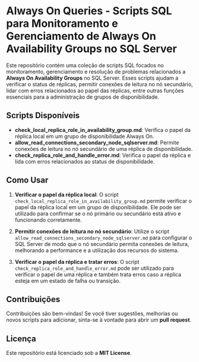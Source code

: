# Always On Queries - Scripts SQL para Monitoramento e Gerenciamento de Always On Availability Groups no SQL Server

Este repositório contém uma coleção de scripts SQL focados no monitoramento, gerenciamento e resolução de problemas relacionados a **Always On Availability Groups** no SQL Server. Esses scripts ajudam a verificar o status de réplicas, permitir conexões de leitura no nó secundário, lidar com erros relacionados ao papel das réplicas, entre outras funções essenciais para a administração de grupos de disponibilidade.

## Scripts Disponíveis

- **check_local_replica_role_in_availability_group.md**: Verifica o papel da réplica local em um grupo de disponibilidade Always On.
- **allow_read_connections_secondary_node_sqlserver.md**: Permite conexões de leitura no nó secundário de uma réplica de disponibilidade.
- **check_replica_role_and_handle_error.md**: Verifica o papel da réplica e lida com erros relacionados ao status de disponibilidade.

## Como Usar

1. **Verificar o papel da réplica local**: O script `check_local_replica_role_in_availability_group.md` permite verificar o papel da réplica local em um grupo de disponibilidade. Ele pode ser utilizado para confirmar se o nó primário ou secundário está ativo e funcionando corretamente.
   
2. **Permitir conexões de leitura no nó secundário**: Utilize o script `allow_read_connections_secondary_node_sqlserver.md` para configurar o SQL Server de modo que o nó secundário permita conexões de leitura, melhorando a performance e a utilização dos recursos do sistema.

3. **Verificar o papel da réplica e tratar erros**: O script `check_replica_role_and_handle_error.md` pode ser utilizado para verificar o papel de uma réplica e também trata erros caso a réplica esteja em um estado de falha ou transição.

## Contribuições

Contribuições são bem-vindas! Se você tiver sugestões, melhorias ou novos scripts para adicionar, sinta-se à vontade para abrir um **pull request**.

## Licença

Este repositório está licenciado sob a **MIT License**.
